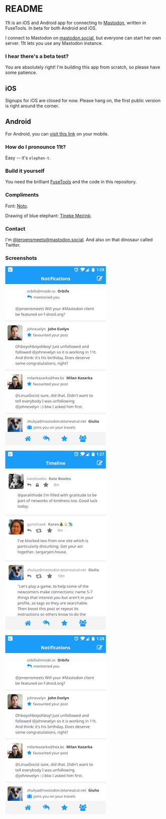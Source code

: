 # README #

11t is an iOS and Android app for connecting to [Mastodon](https://github.com/tootsuite/mastodon), written in FuseTools. In beta for both Android and iOS.

I connect to Mastodon on [mastodon.social](https://mastodon.social/), but everyone can start her own server. 11t lets you use any Mastodon instance.

### I hear there's a beta test? ###

You are absolutely right! I'm building this app from scratch, so please have some patience.

## iOS ##
Signups for iOS are closed for now. Please hang on, the first public version is right around the corner.

## Android ##
For Android, you can [visit this link](https://play.google.com/apps/testing/com.jeroensmeets.mastodon) on your mobile.

### How do I pronounce 11t? ###

Easy -- it's `elephan-t`.

### Build it yourself ###

You need the brilliant [FuseTools](https://www.fusetools.com/) and the code in this repository.

### Compliments ###

Font: [Noto](https://www.google.com/get/noto/).

Drawing of blue elephant: [Tineke Meirink](https://www.tinekemeirink.nl/).

### Contact ###

I'm [@jeroensmeets@mastodon.social](https://mastodon.social/web/accounts/8779). And also on that dinosaur called Twitter.

### Screenshots ###

![Splashscreen screenshot](assets/images/store/resized/screenshot_notifications.png?raw=true "Splashscreen screenshot")

![Timeline screenshot](assets/images/store/resized/screenshot_timeline.png?raw=true "Timeline screenshot")

![Notifications screenshot](assets/images/store/resized/screenshot_notifications.png?raw=true "Notifications screenshot")
